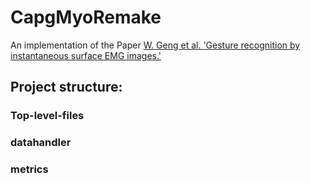 # CapgMyoRemake

An implementation of the Paper [W. Geng et al. 'Gesture recognition by instantaneous surface EMG images.'](http://zju-capg.org/myo/)

## Project structure:

### Top-level-files



### datahandler

### metrics



